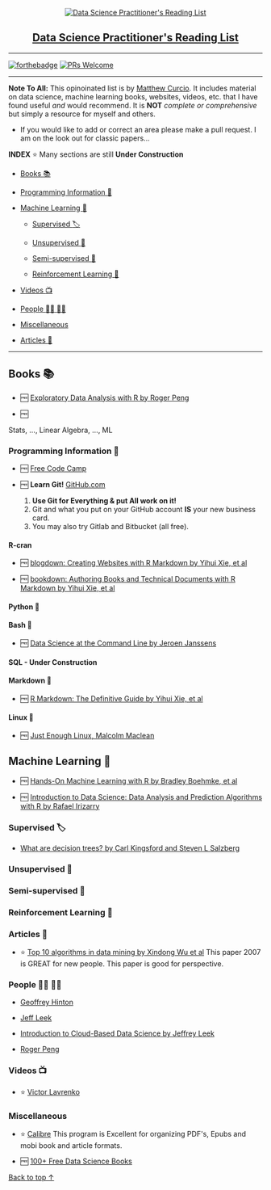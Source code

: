 <p align="center">
  <a href=" https://github.com/mccurcio/">
    <img src="https://github.com/mccurcio/ds-material/blob/master/assets/ds-venn-diagram.png" alt="Data Science Practitioner's Reading List" />
  <h2 align="center">Data Science Practitioner's Reading List</h2>
</p>

---

[![forthebadge](https://forthebadge.com/images/badges/cc-0.svg)](https://forthebadge.com) [![PRs Welcome](https://img.shields.io/badge/prs-welcome-brightgreen.svg?style=flat-square)](http://makeapullrequest.com)

---

**Note To All:** This opinoinated list is by [Matthew Curcio](). It includes material on data science, machine learning books, websites, videos, etc. that I have found useful *and* would recommend. It is **NOT** *complete or comprehensive* but simply a resource for myself and others. 

- If you would like to add or correct an area please make a pull request. I am on the look out for classic papers...
 
 **INDEX** :star: Many sections are still **Under Construction**

- [Books :books:](#books-books)

- [Programming Information :floppy_disk:](#r-programming-information-floppy_disk)
 
- [Machine Learning :tractor:](#machine-learning-tractor)

     - [Supervised :label:](#supervised-label)
 
     - [Unsupervised :apple:](#unsupervised-apple)
 
     - [Semi-supervised :green_apple:](#semi-supervised-green_apple)
 
     - [Reinforcement Learning :muscle:](#reinforcement-Learning-muscle)

- [Videos :tv:](#videos-tv)

- [People :man_student: :woman_student:](#people-man_student-woman_student)

- [Miscellaneous](#miscellaneous)

- [Articles :page_with_curl:](#articles-page_with_curl)

--------------------------------------------------------------------------

## Books :books:

- :free: [Exploratory Data Analysis with R by Roger Peng](https://leanpub.com/exdata)

- :free:

Stats, ..., Linear Algebra, ..., ML

### Programming Information :floppy_disk:

- :free: [Free Code Camp](https://www.freecodecamp.org/)

- :free: **Learn Git!** [GitHub.com](https://github.com/)
    1. **Use Git for Everything & put All work on it!** 
    2. Git and what you put on your GitHub account **IS** your new business card. 
    3. You may also try Gitlab and Bitbucket (all free).

#### R-cran

- :free: [blogdown: Creating Websites with R Markdown by Yihui Xie, et al](https://bookdown.org/)

- :free: [bookdown: Authoring Books and Technical Documents with R Markdown by Yihui Xie, et al](https://bookdown.org/)

#### Python :snake:

#### Bash :goat:

- :free: [Data Science at the Command Line by Jeroen Janssens](https://bookdown.org/)
  
#### SQL - Under Construction
  
#### Markdown :arrow_down_small:

- :free: [R Markdown: The Definitive Guide by Yihui Xie, et al](https://bookdown.org/)
   
#### Linux :penguin:

- :free: [Just Enough Linux, Malcolm Maclean](https://leanpub.com/jelinux)

## Machine Learning :tractor:

- :free: [Hands-On Machine Learning with R by Bradley Boehmke, et al](https://bradleyboehmke.github.io/HOML/)

- :free: [Introduction to Data Science: Data Analysis and Prediction Algorithms with R by Rafael Irizarry](https://rafalab.github.io/dsbook/)

### Supervised :label:

- [What are decision trees? by Carl Kingsford and Steven L Salzberg](https://www.ncbi.nlm.nih.gov/pmc/articles/PMC2701298/)

### Unsupervised :apple:
 
### Semi-supervised :green_apple:
 
### Reinforcement Learning :muscle:

### Articles :page_with_curl:

- :star: [Top 10 algorithms in data mining by Xindong Wu et al](https://www.cs.umd.edu/~samir/498/10Algorithms-08.pdf) 
    This paper 2007 is GREAT for new people. This paper is good for perspective.

### People :man_student: :woman_student:

- [Geoffrey Hinton](https://www.cs.toronto.edu/~hinton/)

- [Jeff Leek](http://jtleek.com/index.html)

- [Introduction to Cloud-Based Data Science by Jeffrey Leek](https://leanpub.com/universities/courses/jhu/cbds-intro)

- [Roger Peng](https://leanpub.com/u/rdpeng)

### Videos :tv:

- :star: [Victor Lavrenko](https://www.youtube.com/channel/UCs7alOMRnxhzfKAJ4JjZ7Wg)

### Miscellaneous

- :star: [Calibre](https://calibre-ebook.com/) This program is Excellent for organizing PDF's, Epubs and mobi book and article formats.

- :free: [100+ Free Data Science Books](https://www.learndatasci.com/free-data-science-books/)

[Back to top ↑](#data-Science-Practitioner's-Reading-List)

